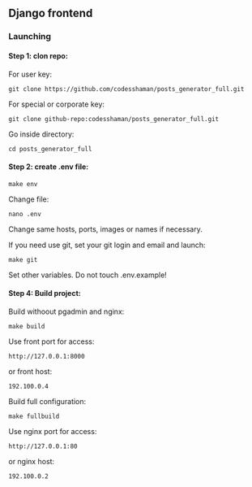## Django frontend

### Launching

#### Step 1: clon repo:

For user key:

``git clone https://github.com/codesshaman/posts_generator_full.git``

For special or corporate key:

``git clone github-repo:codesshaman/posts_generator_full.git``

Go inside directory:

``cd posts_generator_full``

#### Step 2: create .env file:

``make env``

Change file:

``nano .env``

Change same hosts, ports, images or names if necessary.

If you need use git, set your git login and email and launch:

``make git``

Set other variables. Do not touch .env.example!

#### Step 4: Build project:

Build withoout pgadmin and nginx:

``make build``

Use front port for access:

``http://127.0.0.1:8000``

or front host:

``192.100.0.4``

Build full configuration:

``make fullbuild``

Use nginx port for access:

``http://127.0.0.1:80``

or nginx host:

``192.100.0.2``
